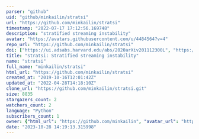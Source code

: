 ```yaml
---
parser: "github"
uid: "github/minkailin/stratsi"
url: "https://github.com/minkailin/stratsi"
timestamp: "2022-07-17 17:12:56.169748"
description: "stratified streaming instability"
avatar: "https://avatars.githubusercontent.com/u/4484564?v=4"
repo_url: "https://github.com/minkailin/stratsi"
doi: ["https://ui.adsabs.harvard.edu/abs/2020arXiv201112300L", "https://ui.adsabs.harvard.edu/abs/2021ascl.soft01018L/abstract"]
title: "stratsi: Stratified streaming instability"
name: "stratsi"
full_name: "minkailin/stratsi"
html_url: "https://github.com/minkailin/stratsi"
created_at: "2019-10-16T12:01:42Z"
updated_at: "2022-04-28T14:18:10Z"
clone_url: "https://github.com/minkailin/stratsi.git"
size: 8835
stargazers_count: 2
watchers_count: 2
language: "Python"
subscribers_count: 1
owner: {"html_url": "https://github.com/minkailin", "avatar_url": "https://avatars.githubusercontent.com/u/4484564?v=4", "login": "minkailin", "type": "User"}
date: "2023-10-28 14:19:13.315998"
---
```

